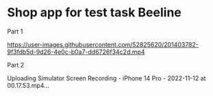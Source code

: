 # Shop app for test task Beeline

Part 1


https://user-images.githubusercontent.com/52825620/201403782-9f3fdb5d-9d26-4e0c-b0a7-dd6726f34c2d.mp4




Part 2




Uploading Simulator Screen Recording - iPhone 14 Pro - 2022-11-12 at 00.17.53.mp4…



